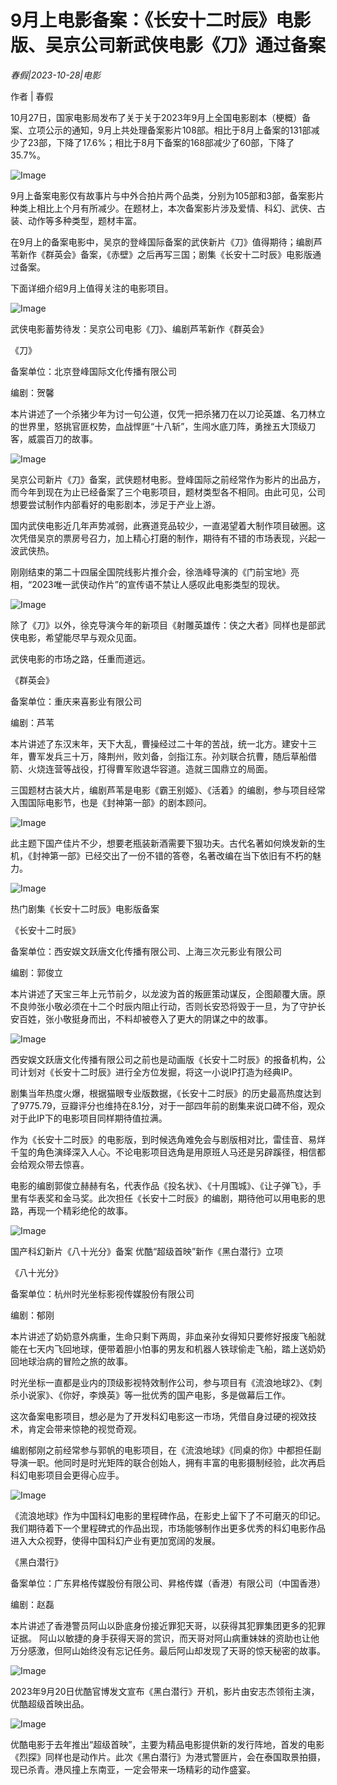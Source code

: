 # 9月上电影备案：《长安十二时辰》电影版、吴京公司新武侠电影《刀》通过备案

*春假|2023-10-28|电影*

作者 | 春假

10月27日，国家电影局发布了关于关于2023年9月上全国电影剧本（梗概）备案、立项公示的通知，9月上共处理备案影片108部。相比于8月上备案的131部减少了23部，下降了17.6%；相比于8月下备案的168部减少了60部，下降了35.7%。

![Image](https://p3-sign.toutiaoimg.com/tos-cn-i-axegupay5k/656caed076b4400ba289f2b2726a865a~noop.image?_iz=58558&from=article.pc_detail&x-expires=1699107990&x-signature=20I928PccltrRDGV6e%2FPLudANFQ%3D)

9月上备案电影仅有故事片与中外合拍片两个品类，分别为105部和3部，备案影片种类上相比上个月有所减少。在题材上，本次备案影片涉及爱情、科幻、武侠、古装、动作等多种类型，题材丰富。

在9月上的备案电影中，吴京的登峰国际备案的武侠新片《刀》值得期待；编剧芦苇新作《群英会》备案，《赤壁》之后再写三国；剧集《长安十二时辰》电影版通过备案。

下面详细介绍9月上值得关注的电影项目。

![Image](https://p3-sign.toutiaoimg.com/tos-cn-i-6w9my0ksvp/6aff7c4318c549c8b4df1e63e65fe973~noop.image?_iz=58558&from=article.pc_detail&x-expires=1699107990&x-signature=NOD1MkIHnoZ88gTmwV%2BVlvC6Tyw%3D)

武侠电影蓄势待发：吴京公司电影《刀》、编剧芦苇新作《群英会》

《刀》

备案单位：北京登峰国际文化传播有限公司

编剧：贺馨

本片讲述了一个杀猪少年为讨一句公道，仅凭一把杀猪刀在以刀论英雄、名刀林立的世界里，怒挑官匪权势，血战悍匪“十八斩”，生闯水底刀阵，勇挫五大顶级刀客，威震百刀的故事。

![Image](https://p3-sign.toutiaoimg.com/tos-cn-i-6w9my0ksvp/d98c844bed0a45c3b824b66db1915ba4~noop.image?_iz=58558&from=article.pc_detail&x-expires=1699107990&x-signature=nOi51e9qKlkt1o8wG3VXCSd%2BC%2BY%3D)

吴京公司新片《刀》备案，武侠题材电影。登峰国际之前经常作为影片的出品方，而今年到现在为止已经备案了三个电影项目，题材类型各不相同。由此可见，公司想要尝试制作内部看好的电影剧本，涉足于产业上游。

国内武侠电影近几年声势减弱，此赛道竞品较少，一直渴望着大制作项目破圈。这次凭借吴京的票房号召力，加上精心打磨的制作，期待有不错的市场表现，兴起一波武侠热。

刚刚结束的第二十四届全国院线影片推介会，徐浩峰导演的《门前宝地》亮相，“2023唯一武侠动作片”的宣传语不禁让人感叹此电影类型的现状。

![Image](https://p3-sign.toutiaoimg.com/tos-cn-i-6w9my0ksvp/030f921b2ce24ea0a5c80aca17940c38~noop.image?_iz=58558&from=article.pc_detail&x-expires=1699107990&x-signature=9Gfl7NZkJeivvUryWFABfT1%2FE0E%3D)

除了《刀》以外，徐克导演今年的新项目《射雕英雄传：侠之大者》同样也是部武侠电影，希望能尽早与观众见面。

武侠电影的市场之路，任重而道远。

《群英会》

备案单位：重庆来喜影业有限公司

编剧：芦苇

本片讲述了东汉末年，天下大乱，曹操经过二十年的苦战，统一北方。建安十三年，曹军发兵三十万，降荆州，败刘备，剑指江东。孙刘联合抗曹，随后草船借箭、火烧连营等战役，打得曹军败退华容道。造就三国鼎立的局面。

三国题材古装大片，编剧芦苇是电影《霸王别姬》、《活着》的编剧，参与项目经常入围国际电影节，也是《封神第一部》的剧本顾问。

![Image](https://p3-sign.toutiaoimg.com/tos-cn-i-6w9my0ksvp/9d1ebf6582804aad85d3cc354f443d09~noop.image?_iz=58558&from=article.pc_detail&x-expires=1699107990&x-signature=%2BR6QVPJiyU8XuupuO%2Fq1SZquimY%3D)

此主题下国产佳片不少，想要老瓶装新酒需要下狠功夫。古代名著如何焕发新的生机，《封神第一部》已经交出了一份不错的答卷，名著改编在当下依旧有不朽的魅力。

![Image](https://p3-sign.toutiaoimg.com/tos-cn-i-6w9my0ksvp/f36d7eaf6b7e48538d14c765a7107826~noop.image?_iz=58558&from=article.pc_detail&x-expires=1699107990&x-signature=GyyFPNsOK74tQzSYsnx2QKlUDAk%3D)

热门剧集《长安十二时辰》电影版备案

《长安十二时辰》

备案单位：西安娱文跃唐文化传播有限公司、上海三次元影业有限公司

编剧：郭俊立

本片讲述了天宝三年上元节前夕，以龙波为首的叛匪策动谋反，企图颠覆大唐。原不良帅张小敬必须在十二个时辰内阻止行动，否则长安恐将毁于一旦，为了守护长安百姓，张小敬挺身而出，不料却被卷入了更大的阴谋之中的故事。

![Image](https://p3-sign.toutiaoimg.com/tos-cn-i-6w9my0ksvp/ee40ad91e8564eb0af29ac56187589fc~noop.image?_iz=58558&from=article.pc_detail&x-expires=1699107990&x-signature=PDCtXcIPTIAp8ISu0AskKP%2BW3UM%3D)

西安娱文跃唐文化传播有限公司之前也是动画版《长安十二时辰》的报备机构，公司计划对《长安十二时辰》进行全方位发掘，将这一小说IP打造为经典IP。

剧集当年热度火爆，根据猫眼专业版数据，《长安十二时辰》的历史最高热度达到了9775.79，豆瓣评分也维持在8.1分，对于一部四年前的剧集来说口碑不俗，观众对于此IP下的电影项目同样期待值拉满。

作为《长安十二时辰》的电影版，到时候选角难免会与剧版相对比，雷佳音、易烊千玺的角色演绎深入人心。不论电影项目选角是用原班人马还是另辟蹊径，相信都会给观众带去惊喜。

电影的编剧郭俊立赫赫有名，代表作品《投名状》、《十月围城》、《让子弹飞》，手里有华表奖和金马奖。此次担任《长安十二时辰》的编剧，期待他可以用电影的思路，再现一个精彩绝伦的故事。

![Image](https://p3-sign.toutiaoimg.com/tos-cn-i-6w9my0ksvp/97846e17925f4b5fb965c7d5473fad2e~noop.image?_iz=58558&from=article.pc_detail&x-expires=1699107990&x-signature=%2FLv6MBBN0SuGQJNOJnoo9IOH5sM%3D)

国产科幻新片《八十光分》备案 优酷“超级首映”新作《黑白潜行》立项

《八十光分》

备案单位：杭州时光坐标影视传媒股份有限公司

编剧：郁刚

本片讲述了奶奶意外病重，生命只剩下两周，非血亲孙女得知只要修好报废飞船就能在七天内飞回地球，便带着胆小怕事的男友和机器人铁球偷走飞船，踏上送奶奶回地球治病的冒险之旅的故事。

时光坐标一直都是业内的顶级影视特效制作公司，参与项目有《流浪地球2》、《刺杀小说家》、《你好，李焕英》等一批优秀的国产电影，多是做幕后工作。

这次备案电影项目，想必是为了开发科幻电影这一市场，凭借自身过硬的视效技术，肯定会带来惊艳的视觉奇观。

编剧郁刚之前经常参与郭帆的电影项目，在《流浪地球》《同桌的你》中都担任副导演一职。他同时是时光矩阵的联合创始人，拥有丰富的电影摄制经验，此次再启科幻电影项目会更得心应手。

![Image](https://p3-sign.toutiaoimg.com/tos-cn-i-6w9my0ksvp/83a8eecac44943a1bc27b1c8ee0c218d~noop.image?_iz=58558&from=article.pc_detail&x-expires=1699107990&x-signature=uTp9g7bCidGFi0on59jzhAOCLl8%3D)

《流浪地球》作为中国科幻电影的里程碑作品，在影史上留下了不可磨灭的印记。我们期待着下一个里程碑式的作品出现，市场能够制作出更多优秀的科幻电影作品进入大众视野，使得中国科幻产业有更加宽阔的发展。

《黑白潜行》

备案单位：广东昇格传媒股份有限公司、昇格传媒（香港）有限公司（中国香港）

编剧：赵磊

本片讲述了香港警员阿山以卧底身份接近罪犯天哥，以获得其犯罪集团更多的犯罪证据。 阿山以敏捷的身手获得天哥的赏识，而天哥对阿山病重妹妹的资助也让他万分感激，但阿山始终没有忘记任务。最后阿山却发现了天哥的惊天秘密的故事。

![Image](https://p3-sign.toutiaoimg.com/tos-cn-i-6w9my0ksvp/1d00bf2e494f443ba6d91ace95be9ee4~noop.image?_iz=58558&from=article.pc_detail&x-expires=1699107990&x-signature=gXsMQ%2BECWUZJSvxWWMCxPzlU0eU%3D)

2023年9月20日优酷官博发文宣布《黑白潜行》开机，影片由安志杰领衔主演，优酷超级首映出品。

![Image](https://p3-sign.toutiaoimg.com/tos-cn-i-6w9my0ksvp/512ed64c7bff48d79a248cf67fae39a6~noop.image?_iz=58558&from=article.pc_detail&x-expires=1699107990&x-signature=aZuzCOGIcLLYQeRbWhePflXuAxs%3D)

优酷电影于去年推出“超级首映”，主要为精品电影提供新的发行阵地，首发的电影《烈探》同样也是动作片。此次《黑白潜行》为港式警匪片，会在泰国取景拍摄，现已杀青。港风撞上东南亚，一定会带来一场精彩的动作盛宴。

